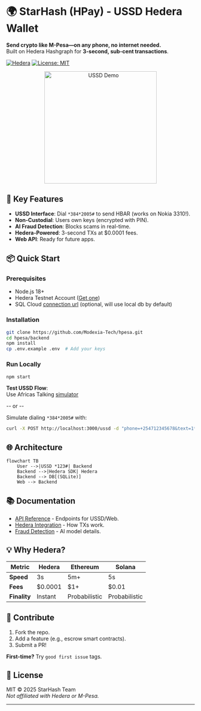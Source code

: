 # 🌍 StarHash (HPay) - USSD Hedera Wallet 

**Send crypto like M-Pesa—on any phone, no internet needed.**  
Built on Hedera Hashgraph for **3-second, sub-cent transactions**.

[![Hedera](https://img.shields.io/badge/Powered%20by-Hedera-000000)](https://hedera.com)
[![License: MIT](https://img.shields.io/badge/License-MIT-yellow.svg)](LICENSE)

<div align="center">
  <img src="assets/ussd-demo.gif" width="300" alt="USSD Demo">
</div>

## 🚀 Key Features
- **USSD Interface**: Dial `*384*2005#` to send HBAR (works on Nokia 3310!).
- **Non-Custodial**: Users own keys (encrypted with PIN).
- **AI Fraud Detection**: Blocks scams in real-time.
- **Hedera-Powered**: 3-second TXs at $0.0001 fees.
- **Web API**: Ready for future apps.

## 📦 Quick Start
### Prerequisites
- Node.js 18+
- Hedera Testnet Account ([Get one](https://portal.hedera.com))
- SQL Cloud [connection url](sqlitecloud.io) (optional, will use local db by default)

### Installation
```bash
git clone https://github.com/Modexia-Tech/hpesa.git
cd hpesa/backend
npm install
cp .env.example .env  # Add your keys
```

### Run Locally
```bash
npm start
```
**Test USSD Flow**:  
Use Africas Talking [simulator](https://developers.africastalking.com/simulator)

-- or --

Simulate dialing `*384*2005#` with:

```bash
curl -X POST http://localhost:3000/ussd -d "phone=+254712345678&text=1*10*0.0.4567"
```

## 🌐 Architecture
```mermaid
flowchart TB
    User -->|USSD *123#| Backend
    Backend -->|Hedera SDK| Hedera
    Backend --> DB[(SQLite)]
    Web --> Backend
```

## 📚 Documentation
- [API Reference](docs/API.md) - Endpoints for USSD/Web.
- [Hedera Integration](docs/HEDERA.md) - How TXs work.
- [Fraud Detection](docs/AI.md) - AI model details.

## 💡 Why Hedera?
| Metric       | Hedera | Ethereum | Solana |
|--------------|--------|----------|--------|
| **Speed**    | 3s     | 5m+      | 5s     |
| **Fees**     | $0.0001| $1+      | $0.01  |
| **Finality** | Instant| Probabilistic | Probabilistic |

## 🤝 Contribute
1. Fork the repo.
2. Add a feature (e.g., escrow smart contracts).
3. Submit a PR!

**First-time?** Try `good first issue` tags.

## 📜 License
MIT © 2025 StarHash Team  
*Not affiliated with Hedera or M-Pesa.*

---
